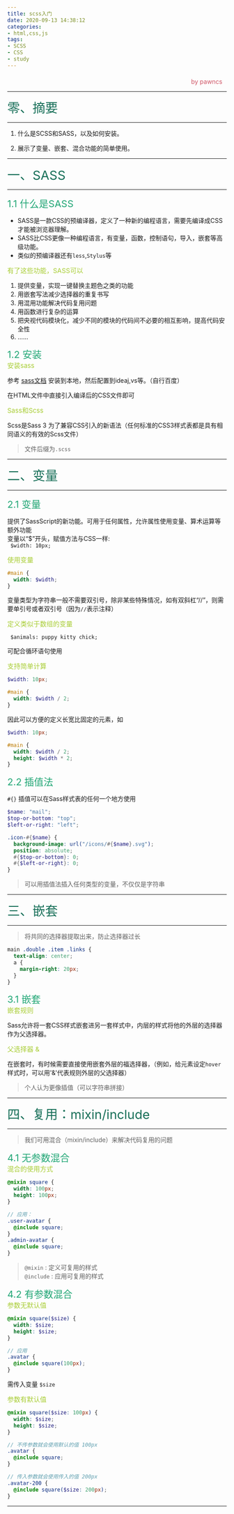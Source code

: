 ```yaml
---
title: scss入门
date: 2020-09-13 14:38:12
categories:
- html,css,js
tags:
- SCSS
- CSS
- study
---
```

<style>
.title1{
    font-size:36px;
    color:#e7767f;
    /* 桃红 */

}
.title2{
    font-size:29px;
    color:#176f58;
    /* 祖母绿 */
}
.title3{
    font-size:22px;
    color:#21a675;
    /* 石绿 */
}
.title4{
    font-size:15px;
    color:#a8cd34;
    /* 柳绿 */
}
.name{

    margin-left: auto;
    text-align: right;
    color: #d05667;
    margin-right: 10px;
    margin-top: 20px;
    /*海棠红*/
}
</style>

<div class="name">by pawncs</div>

-----
<div class="title2">零、摘要</div>

-----
1. 什么是SCSS和SASS，以及如何安装。
   
2. 展示了变量、嵌套、混合功能的简单使用。

-----
<div class="title2">一、SASS</div>

-----
<div class="title3">1.1 什么是SASS</div>

+ SASS是一款CSS的预编译器，定义了一种新的编程语言，需要先编译成CSS才能被浏览器理解。
+ SASS比CSS更像一种编程语言，有变量，函数，控制语句，导入，嵌套等高级功能。
+ 类似的预编译器还有`less`,`Stylus`等
<div class="title4">有了这些功能，SASS可以</div>

1. 提供变量，实现一键替换主题色之类的功能
2. 用嵌套写法减少选择器的重复书写
3. 用混用功能解决代码复用问题
4. 用函数进行复杂的运算
5. 把央视代码模块化，减少不同的模块的代码间不必要的相互影响，提高代码安全性
6. ……

<div class="title3">1.2 安装</div>
<div class="title4">安装sass</div>

参考 [sass文档](https://sass.bootcss.com/documentation) 安装到本地，然后配置到ideaj,vs等。（自行百度）

在HTML文件中直接引入编译后的CSS文件即可

<div class="title4">Sass和Scss</div>

Scss是Sass 3 为了兼容CSS引入的新语法（任何标准的CSS3样式表都是具有相同语义的有效的Scss文件）
>文件后缀为`.scss`

-----
<div class="title2">二、变量</div>

-----
<div class="title3">2.1 变量</div>

提供了SassScript的新功能。可用于任何属性，允许属性使用变量、算术运算等额外功能  
变量以“$”开头，赋值方法与CSS一样:  
` $width: 10px;`   

<div class="title4">使用变量</div>

~~~scss
#main {
  width: $width;
}
~~~

变量类型为字符串一般不需要双引号，除非某些特殊情况，如有双斜杠“//”，则需要单引号或者双引号（因为`//`表示注释）

<div class="title4">定义类似于数组的变量</div>

` $animals: puppy kitty chick;`

可配合循环语句使用

<div class="title4">支持简单计算</div>

~~~scss
$width: 10px;

#main {
  width: $width / 2;
}
~~~
因此可以方便的定义长宽比固定的元素，如
~~~scss
$width: 10px;

#main {
  width: $width / 2;
  height: $width * 2;
}
~~~
<div class="title3">2.2 插值法</div>

`#{}` 插值可以在Sass样式表的任何一个地方使用
~~~scss
$name: "mail";
$top-or-bottom: "top";
$left-or-right: "left";

.icon-#{$name} {
  background-image: url("/icons/#{$name}.svg");
  position: absolute;
  #{$top-or-bottom}: 0;
  #{$left-or-right}: 0;
}
~~~
>可以用插值法插入任何类型的变量，不仅仅是字符串

-----
<div class="title2">三、嵌套</div>

-----

>将共同的选择器提取出来，防止选择器过长

~~~scss
main .double .item .links {
  text-align: center;
  a {
    margin-right: 20px;
  }
}
~~~
<div class="title3">3.1 嵌套</div>
<div class="title4">嵌套规则</div>

Sass允许将一套CSS样式嵌套进另一套样式中，内层的样式将他的外层的选择器作为父选择器。

<div class="title4">父选择器 &</div>

在嵌套时，有时候需要直接使用嵌套外层的福选择器，（例如，给元素设定`hover`样式时，可以用'&'代表规则外层的父选择器）
>个人认为更像插值（可以字符串拼接）

-----
<div class="title2">四、复用：mixin/include</div>

-----

>我们可用混合（mixin/include）来解决代码复用的问题
<div class="title3">4.1 无参数混合</div>

<div class="title4">混合的使用方式</div>

~~~scss
@mixin square {
  width: 100px;
  height: 100px;
}

// 应用：
.user-avatar {
  @include square;
}
.admin-avatar {
  @include square;
}
~~~
>`@mixin` : 定义可复用的样式  
>`@include` : 应用可复用的样式

<div class="title3">4.2 有参数混合</div>
<div class="title4">参数无默认值</div>

~~~scss
@mixin square($size) {
  width: $size;
  height: $size;
}

// 应用
.avatar {
  @include square(100px);
}
~~~
需传入变量 `$size`

<div class="title4">参数有默认值</div>

~~~scss
@mixin square($size: 100px) {
  width: $size;
  height: $size;
}

// 不传参数就会使用默认的值 100px
.avatar {
  @include square;
}

// 传入参数就会使用传入的值 200px
.avatar-200 {
  @include square($size: 200px);
}
~~~

-----